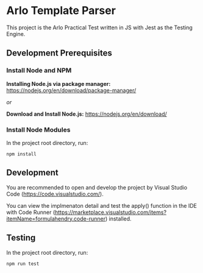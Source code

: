 # Arlo Template Parser

This project is the Arlo Practical Test written in JS with Jest as the Testing Engine.

## Development Prerequisites

### Install Node and NPM

**Installing Node.js via package manager:** https://nodejs.org/en/download/package-manager/

*or*

**Download and Install Node.js:** https://nodejs.org/en/download/

### Install Node Modules
In the project root directory, run:
```
npm install
```

## Development
You are recommended to open and develop the project by Visual Studio Code (https://code.visualstudio.com/).

You can view the implmenaton detail and test the apply() function in the IDE with Code Runner (https://marketplace.visualstudio.com/items?itemName=formulahendry.code-runner) installed.


## Testing
In the project root directory, run:
```
npm run test
```

